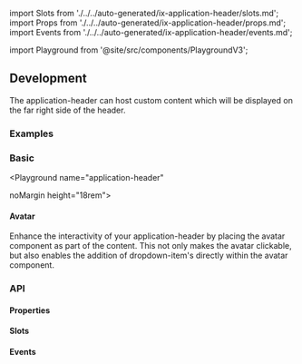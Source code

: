 import Slots from './../../auto-generated/ix-application-header/slots.md';
import Props from './../../auto-generated/ix-application-header/props.md';
import Events from './../../auto-generated/ix-application-header/events.md';

import Playground from '@site/src/components/PlaygroundV3';

## Development

The application-header can host custom content which will be displayed on the far right side of the header.

### Examples

### Basic

<Playground
name="application-header"

noMargin
height="18rem">
</Playground>

#### Avatar

Enhance the interactivity of your application-header by placing the avatar component as part of the content. This not only makes the avatar clickable, but also enables the addition of dropdown-item's directly within the avatar component.

### API

#### Properties

<Props />

#### Slots

<Slots />

#### Events

<Events />
